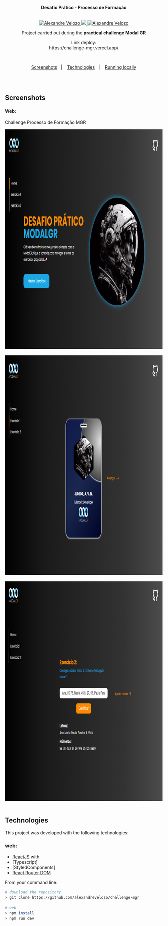 <div align="center">

  <p><b>Desafio Prático - Processo de Formação</b></p>

  <br/>

  <a href="https://www.linkedin.com/in/alexandre-velozo-70626019b/">
      <img alt="Alexandre Velozo" src="https://img.shields.io/badge/-alexandrevelozo-0085b8?style=flat&logo=Linkedin&logoColor=121214" />
   </a>
  
  <a href="https://twitter.com/velozodev">
    <img src="https://img.shields.io/badge/-%40Alexand41906340-0085b8?style=flat&logo=Twitter&logoColor=121214" />
  </a>

  <a href="https://mailto:alexandrevelozo4@gmail.com">
    <img alt="Alexandre Velozo" src="https://img.shields.io/badge/-alexandrevelozo4%40gmail.com-0085b8?style=flat&logo=Gmail&logoColor=121214" />
  </a>
  
  <br/>
  
  <p>Project carried out during the <b>practical challenge Modal GR</b></p>

  <p>Link deploy: <br> https://challenge-mgr.vercel.app/</p>

</div>

<br>

<p align="center">
  <a href="#screens">Screenshots</a>&nbsp;&nbsp;&nbsp;|&nbsp;&nbsp;&nbsp;
  <a href="#techs">Technologies</a>&nbsp;&nbsp;&nbsp;|&nbsp;&nbsp;&nbsp;
  <a href="#running-locally">Running locally</a>
</p>

<br/>&nbsp;

<h2 id="screens"> Screenshots </h2>

<h4>Web:</h4>

<span>Challenge Processo de Formação MGR</span>

<img src=".github/img1.png" alt="flex" height="700" width="1460" />
  <br/>&nbsp;

<img src=".github/img2.png" alt="flex" height="700" width="1460" />
  <br/>&nbsp;

<img src=".github/img3.png" alt="flex" height="700" width="1460" />
  <br/>&nbsp;

<h2 id="techs"> Technologies </h2>

This project was developed with the following technologies:

### web:

- [ReactJS](https://reactjs.org/) with
- [Typescript]
- [StyledComponents]
- [React Router DOM](https://reactrouter.com/web/guides/quick-start)

From your command line:

```sh
# download the repository
> git clone https://github.com/alexandrevelozo/challenge-mgr

# web
> npm install
> npm run dev

```
